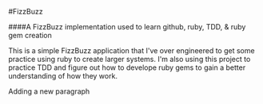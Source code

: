 #FizzBuzz

####A FizzBuzz implementation used to learn github, ruby, TDD, & ruby gem creation

This is a simple FizzBuzz application that I've over engineered to
get some practice using ruby to create larger systems. I'm also 
using this project to practice TDD and figure out how to develope
ruby gems to gain a better understanding of how they work.

Adding a new paragraph
